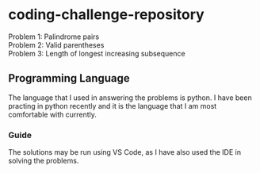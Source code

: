 # coding-challenge-repository
Problem 1: Palindrome pairs <br /> 
Problem 2: Valid parentheses <br /> 
Problem 3: Length of longest increasing subsequence
## Programming Language 
The language that I used in answering the problems is python. I have been practing in python recently and it is the language that I am most comfortable with currently.
### Guide
The solutions may be run using VS Code, as I have also used the IDE in solving the problems.
